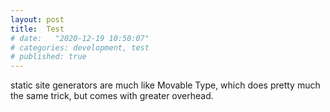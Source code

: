 ```yaml
---
layout: post
title:  Test
# date:   "2020-12-19 10:50:07"
# categories: development, test
# published: true
---
```


static site generators are much like Movable Type, which does pretty much the same trick, but comes with greater overhead. 

